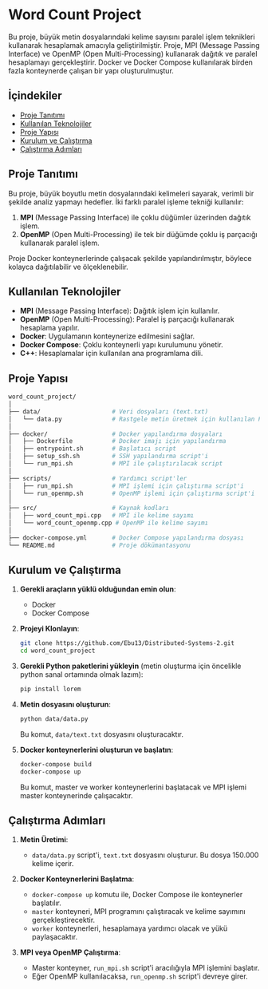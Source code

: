 # Word Count Project

Bu proje, büyük metin dosyalarındaki kelime sayısını paralel işlem teknikleri kullanarak hesaplamak amacıyla geliştirilmiştir. Proje, MPI (Message Passing Interface) ve OpenMP (Open Multi-Processing) kullanarak dağıtık ve paralel hesaplamayı gerçekleştirir. Docker ve Docker Compose kullanılarak birden fazla konteynerde çalışan bir yapı oluşturulmuştur.

## İçindekiler

- [Proje Tanıtımı](#proje-tanıtımı)
- [Kullanılan Teknolojiler](#kullanılan-teknolojiler)
- [Proje Yapısı](#proje-yapısı)
- [Kurulum ve Çalıştırma](#kurulum-ve-çalıştırma)
- [Çalıştırma Adımları](#çalıştırma-adımları)

## Proje Tanıtımı

Bu proje, büyük boyutlu metin dosyalarındaki kelimeleri sayarak, verimli bir şekilde analiz yapmayı hedefler. İki farklı paralel işleme tekniği kullanılır:
1. **MPI** (Message Passing Interface) ile çoklu düğümler üzerinden dağıtık işlem.
2. **OpenMP** (Open Multi-Processing) ile tek bir düğümde çoklu iş parçacığı kullanarak paralel işlem.

Proje Docker konteynerlerinde çalışacak şekilde yapılandırılmıştır, böylece kolayca dağıtılabilir ve ölçeklenebilir.

## Kullanılan Teknolojiler

- **MPI** (Message Passing Interface): Dağıtık işlem için kullanılır.
- **OpenMP** (Open Multi-Processing): Paralel iş parçacığı kullanarak hesaplama yapılır.
- **Docker**: Uygulamanın konteynerize edilmesini sağlar.
- **Docker Compose**: Çoklu konteynerli yapı kurulumunu yönetir.
- **C++**: Hesaplamalar için kullanılan ana programlama dili.

## Proje Yapısı
```bash
word_count_project/
│
├── data/                    # Veri dosyaları (text.txt)
│   └── data.py              # Rastgele metin üretmek için kullanılan Python script'i
│
├── docker/                  # Docker yapılandırma dosyaları
│   ├── Dockerfile           # Docker imajı için yapılandırma
│   ├── entrypoint.sh        # Başlatıcı script
│   ├── setup_ssh.sh         # SSH yapılandırma script'i
│   └── run_mpi.sh           # MPI ile çalıştırılacak script
│
├── scripts/                 # Yardımcı script'ler
│   ├── run_mpi.sh           # MPI işlemi için çalıştırma script'i
│   └── run_openmp.sh        # OpenMP işlemi için çalıştırma script'i
│
├── src/                     # Kaynak kodları
│   ├── word_count_mpi.cpp   # MPI ile kelime sayımı
│   └── word_count_openmp.cpp # OpenMP ile kelime sayımı
│
├── docker-compose.yml       # Docker Compose yapılandırma dosyası
└── README.md                # Proje dökümantasyonu
```


## Kurulum ve Çalıştırma

1. **Gerekli araçların yüklü olduğundan emin olun**:
    - Docker
    - Docker Compose

2. **Projeyi Klonlayın**:
    ```bash
    git clone https://github.com/Ebu13/Distributed-Systems-2.git
    cd word_count_project
    ```

3. **Gerekli Python paketlerini yükleyin** (metin oluşturma için öncelikle python sanal ortamında olmak lazım):
    ```bash
    pip install lorem
    ```

4. **Metin dosyasını oluşturun**:
    ```bash
    python data/data.py
    ```
    Bu komut, `data/text.txt` dosyasını oluşturacaktır.

5. **Docker konteynerlerini oluşturun ve başlatın**:
    ```bash
    docker-compose build
    docker-compose up
    ```

   Bu komut, master ve worker konteynerlerini başlatacak ve MPI işlemi master konteynerinde çalışacaktır.

## Çalıştırma Adımları

1. **Metin Üretimi**:
    - `data/data.py` script'i, `text.txt` dosyasını oluşturur. Bu dosya 150.000 kelime içerir.
  
2. **Docker Konteynerlerini Başlatma**:
    - `docker-compose up` komutu ile, Docker Compose ile konteynerler başlatılır.
    - `master` konteyneri, MPI programını çalıştıracak ve kelime sayımını gerçekleştirecektir.
    - `worker` konteynerleri, hesaplamaya yardımcı olacak ve yükü paylaşacaktır.

3. **MPI veya OpenMP Çalıştırma**:
    - Master konteyner, `run_mpi.sh` script'i aracılığıyla MPI işlemini başlatır.
    - Eğer OpenMP kullanılacaksa, `run_openmp.sh` script'i devreye girer.
